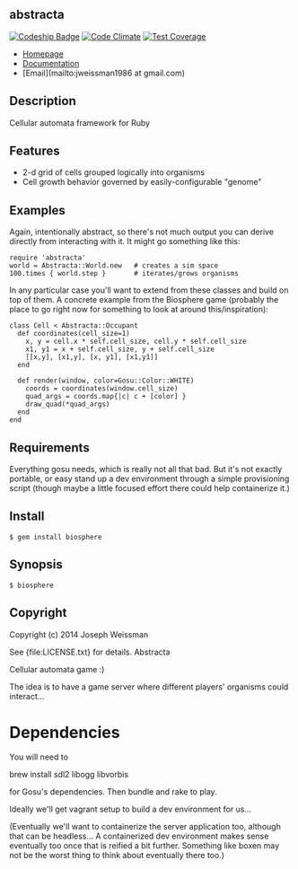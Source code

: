 ## abstracta

[![Codeship Badge](https://codeship.com/projects/3d50a570-6c46-0132-a8ac-2258e2e8174d/status?branch=master)](https://codeship.com/projects/54005)
[![Code Climate](https://codeclimate.com/github/jweissman/abstracta/badges/gpa.svg)](https://codeclimate.com/github/jweissman/abstracta)
[![Test Coverage](https://codeclimate.com/github/jweissman/abstracta/badges/coverage.svg)](https://codeclimate.com/github/jweissman/abstracta)

* [Homepage](https://rubygems.org/gems/abstracta)
* [Documentation](http://rubydoc.info/gems/abstracta/frames)
* [Email](mailto:jweissman1986 at gmail.com)

## Description

  Cellular automata framework for Ruby

## Features

  * 2-d grid of cells grouped logically into organisms
  * Cell growth behavior governed by easily-configurable "genome"

## Examples

  Again, intentionally abstract, so there's not much output you can 
  derive directly from interacting with it. It might go something like
  this:

    require 'abstracta'
    world = Abstracta::World.new   # creates a sim space 
    100.times { world.step }       # iterates/grows organisms

  In any particular case you'll want to extend from these classes and build on top of
  them. A concrete example from the Biosphere game (probably the place
  to go right now for something to look at around this/inspiration):

    class Cell < Abstracta::Occupant
      def coordinates(cell_size=1)
        x, y = cell.x * self.cell_size, cell.y * self.cell_size
        x1, y1 = x + self.cell_size, y + self.cell_size
        [[x,y], [x1,y], [x, y1], [x1,y1]]
      end

      def render(window, color=Gosu::Color::WHITE)
        coords = coordinates(window.cell_size)
        quad_args = coords.map{|c| c + [color] }
        draw_quad(*quad_args) 
      end
    end

## Requirements

  Everything gosu needs, which is really not all that bad. But it's not exactly portable,
  or easy stand up a dev environment through a simple provisioning script (though maybe a
  little focused effort there could help containerize it.)

## Install

    $ gem install biosphere

## Synopsis

    $ biosphere

## Copyright

Copyright (c) 2014 Joseph Weissman

See {file:LICENSE.txt} for details. Abstracta

Cellular automata game :)

The idea is to have a game server where different players' organisms
could interact...


# Dependencies

You will need to

  brew install sdl2 libogg libvorbis

for Gosu's dependencies. Then bundle and rake to play.

Ideally we'll get vagrant setup to build a dev environment for us...

(Eventually we'll want to containerize the server application too, 
although that can be headless... A containerized dev environment
makes sense eventually too once that is reified a bit further. Something
like boxen may not be the worst thing to think about eventually there too.)
